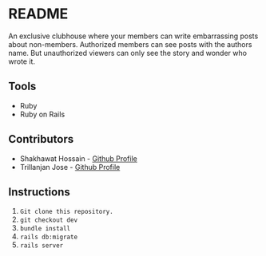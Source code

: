 # README

An exclusive clubhouse where your members can write embarrassing posts about non-members. Authorized members can see posts with the authors name. But unauthorized viewers can only see the story and wonder who wrote it.

## Tools

* Ruby
* Ruby on Rails

## Contributors

* Shakhawat Hossain - [Github Profile](https://github.com/shshamim63)
* Trillanjan Jose - [Github Profile](https://github.com/trillianjose)

## Instructions

1. `Git clone this repository.`
2. `git checkout dev`
3. `bundle install`
4. `rails db:migrate`
5. `rails server`
